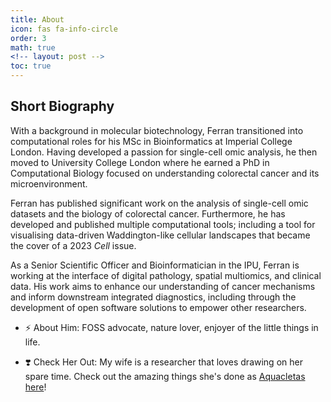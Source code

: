 ```yaml
---
title: About
icon: fas fa-info-circle
order: 3
math: true
<!-- layout: post -->
toc: true
---
```


## Short Biography

With a background in molecular biotechnology, Ferran transitioned into computational 
roles for his MSc in Bioinformatics at Imperial College London. 
Having developed a passion for single-cell omic analysis, he then moved to 
University College London where he earned a PhD in Computational Biology focused 
on understanding colorectal cancer and its microenvironment.

Ferran has published significant work on the analysis of single-cell omic datasets
and the biology of colorectal cancer. 
Furthermore, he has developed and published multiple computational tools; 
including a tool for visualising data-driven Waddington-like cellular landscapes
that became the cover of a 2023 *Cell* issue.

As a Senior Scientific Officer and Bioinformatician in the IPU, Ferran is 
working at the interface of digital pathology, spatial multiomics, and clinical data. 
His work aims to enhance our understanding of cancer mechanisms and 
inform downstream integrated diagnostics, including through the development of 
open software solutions to empower other researchers.

- ⚡  About Him: FOSS advocate, nature lover, enjoyer of the little things in life.

- ❣️  Check Her Out: My wife is a researcher that loves drawing on her spare time.
Check out the amazing things she's done as [Aquacletas here](https://aquacletas.github.io/)!

<!-- ## Consultancy Work -->



<!-- Badge test:
{{ site.linkedin_badge }} -->

<a rel="me" href="https://fosstodon.org/@fercr"></a>
